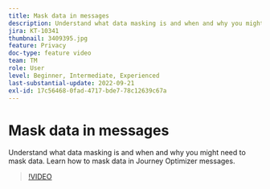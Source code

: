 ```yaml
---
title: Mask data in messages
description: Understand what data masking is and when and why you might need to mask data. Learn how to mask data in Journey Optimizer messages.
jira: KT-10341
thumbnail: 3409395.jpg
feature: Privacy
doc-type: feature video
team: TM
role: User
level: Beginner, Intermediate, Experienced
last-substantial-update: 2022-09-21
exl-id: 17c56468-0fad-4717-bde7-78c12639c67a
---
```

# Mask data in messages

Understand what data masking is and when and why you might need to mask data. Learn how to mask data in Journey Optimizer messages.

>[!VIDEO](https://video.tv.adobe.com/v/3409395?quality=12&learn=on)
